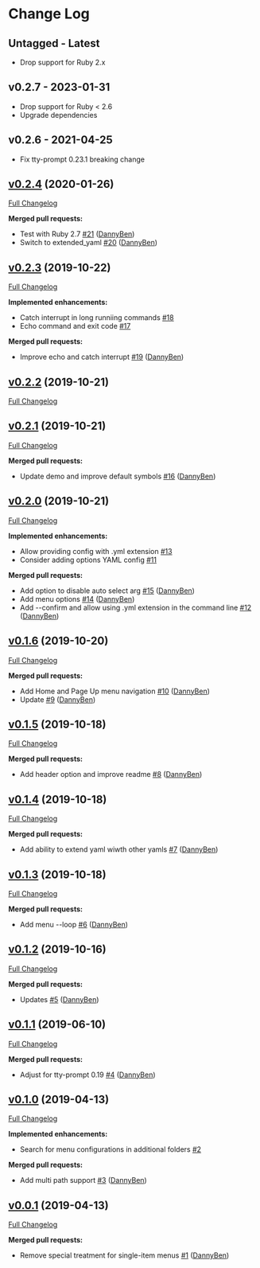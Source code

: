 Change Log
========================================

Untagged - Latest
----------------------------------------

- Drop support for Ruby 2.x


v0.2.7 - 2023-01-31
----------------------------------------

- Drop support for Ruby < 2.6
- Upgrade dependencies


v0.2.6 - 2021-04-25
----------------------------------------

- Fix tty-prompt 0.23.1 breaking change


<!-- break v0.2.4 -->
## [v0.2.4](https://github.com/DannyBen/menu_commander/tree/v0.2.4) (2020-01-26)

[Full Changelog](https://github.com/DannyBen/menu_commander/compare/v0.2.3...v0.2.4)

**Merged pull requests:**

- Test with Ruby 2.7 [\#21](https://github.com/DannyBen/menu_commander/pull/21) ([DannyBen](https://github.com/DannyBen))
- Switch to extended\_yaml [\#20](https://github.com/DannyBen/menu_commander/pull/20) ([DannyBen](https://github.com/DannyBen))

## [v0.2.3](https://github.com/DannyBen/menu_commander/tree/v0.2.3) (2019-10-22)

[Full Changelog](https://github.com/DannyBen/menu_commander/compare/v0.2.2...v0.2.3)

**Implemented enhancements:**

- Catch interrupt in long runniing commands [\#18](https://github.com/DannyBen/menu_commander/issues/18)
- Echo command and exit code [\#17](https://github.com/DannyBen/menu_commander/issues/17)

**Merged pull requests:**

- Improve echo and catch interrupt [\#19](https://github.com/DannyBen/menu_commander/pull/19) ([DannyBen](https://github.com/DannyBen))

## [v0.2.2](https://github.com/DannyBen/menu_commander/tree/v0.2.2) (2019-10-21)

[Full Changelog](https://github.com/DannyBen/menu_commander/compare/v0.2.1...v0.2.2)

## [v0.2.1](https://github.com/DannyBen/menu_commander/tree/v0.2.1) (2019-10-21)

[Full Changelog](https://github.com/DannyBen/menu_commander/compare/v0.2.0...v0.2.1)

**Merged pull requests:**

- Update demo and improve default symbols [\#16](https://github.com/DannyBen/menu_commander/pull/16) ([DannyBen](https://github.com/DannyBen))

## [v0.2.0](https://github.com/DannyBen/menu_commander/tree/v0.2.0) (2019-10-21)

[Full Changelog](https://github.com/DannyBen/menu_commander/compare/v0.1.6...v0.2.0)

**Implemented enhancements:**

- Allow providing config with .yml extension [\#13](https://github.com/DannyBen/menu_commander/issues/13)
- Consider adding options YAML config [\#11](https://github.com/DannyBen/menu_commander/issues/11)

**Merged pull requests:**

- Add option to disable auto select arg [\#15](https://github.com/DannyBen/menu_commander/pull/15) ([DannyBen](https://github.com/DannyBen))
- Add menu options [\#14](https://github.com/DannyBen/menu_commander/pull/14) ([DannyBen](https://github.com/DannyBen))
- Add --confirm and allow using .yml extension in the command line [\#12](https://github.com/DannyBen/menu_commander/pull/12) ([DannyBen](https://github.com/DannyBen))

## [v0.1.6](https://github.com/DannyBen/menu_commander/tree/v0.1.6) (2019-10-20)

[Full Changelog](https://github.com/DannyBen/menu_commander/compare/v0.1.5...v0.1.6)

**Merged pull requests:**

- Add Home and Page Up menu navigation [\#10](https://github.com/DannyBen/menu_commander/pull/10) ([DannyBen](https://github.com/DannyBen))
- Update [\#9](https://github.com/DannyBen/menu_commander/pull/9) ([DannyBen](https://github.com/DannyBen))

## [v0.1.5](https://github.com/DannyBen/menu_commander/tree/v0.1.5) (2019-10-18)

[Full Changelog](https://github.com/DannyBen/menu_commander/compare/v0.1.4...v0.1.5)

**Merged pull requests:**

- Add header option and improve readme [\#8](https://github.com/DannyBen/menu_commander/pull/8) ([DannyBen](https://github.com/DannyBen))

## [v0.1.4](https://github.com/DannyBen/menu_commander/tree/v0.1.4) (2019-10-18)

[Full Changelog](https://github.com/DannyBen/menu_commander/compare/v0.1.3...v0.1.4)

**Merged pull requests:**

- Add ability to extend yaml wiwth other yamls [\#7](https://github.com/DannyBen/menu_commander/pull/7) ([DannyBen](https://github.com/DannyBen))

## [v0.1.3](https://github.com/DannyBen/menu_commander/tree/v0.1.3) (2019-10-18)

[Full Changelog](https://github.com/DannyBen/menu_commander/compare/v0.1.2...v0.1.3)

**Merged pull requests:**

- Add menu --loop [\#6](https://github.com/DannyBen/menu_commander/pull/6) ([DannyBen](https://github.com/DannyBen))

## [v0.1.2](https://github.com/DannyBen/menu_commander/tree/v0.1.2) (2019-10-16)

[Full Changelog](https://github.com/DannyBen/menu_commander/compare/v0.1.1...v0.1.2)

**Merged pull requests:**

- Updates [\#5](https://github.com/DannyBen/menu_commander/pull/5) ([DannyBen](https://github.com/DannyBen))

## [v0.1.1](https://github.com/DannyBen/menu_commander/tree/v0.1.1) (2019-06-10)

[Full Changelog](https://github.com/DannyBen/menu_commander/compare/v0.1.0...v0.1.1)

**Merged pull requests:**

- Adjust for tty-prompt 0.19 [\#4](https://github.com/DannyBen/menu_commander/pull/4) ([DannyBen](https://github.com/DannyBen))

## [v0.1.0](https://github.com/DannyBen/menu_commander/tree/v0.1.0) (2019-04-13)

[Full Changelog](https://github.com/DannyBen/menu_commander/compare/v0.0.1...v0.1.0)

**Implemented enhancements:**

- Search for menu configurations in additional folders [\#2](https://github.com/DannyBen/menu_commander/issues/2)

**Merged pull requests:**

- Add multi path support [\#3](https://github.com/DannyBen/menu_commander/pull/3) ([DannyBen](https://github.com/DannyBen))

## [v0.0.1](https://github.com/DannyBen/menu_commander/tree/v0.0.1) (2019-04-13)

[Full Changelog](https://github.com/DannyBen/menu_commander/compare/6a18fc10004ea44df9837704f8205eef9503e38b...v0.0.1)

**Merged pull requests:**

- Remove special treatment for single-item menus [\#1](https://github.com/DannyBen/menu_commander/pull/1) ([DannyBen](https://github.com/DannyBen))
